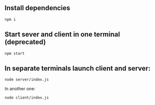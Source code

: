 ## Install dependencies

`npm i`

## Start sever and client in one terminal (deprecated)

`npm start`

## In separate terminals launch client and server:

`node server/index.js`

In another one:

`node client/index.js`
